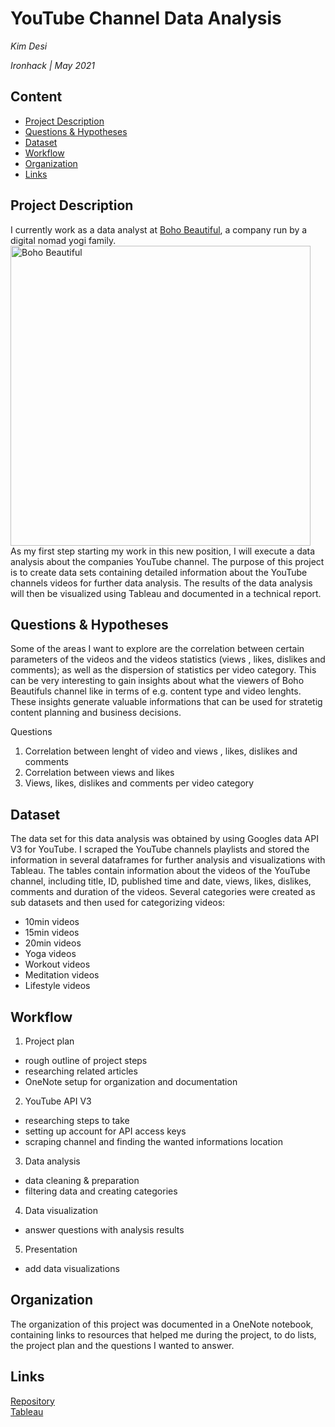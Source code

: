 # YouTube Channel Data Analysis
*Kim Desi*

*Ironhack | May 2021*

## Content
- [Project Description](#project-description)
- [Questions & Hypotheses](#questions-hypotheses)
- [Dataset](#dataset)
- [Workflow](#workflow)
- [Organization](#organization)
- [Links](#links)

## Project Description

I currently work as a data analyst at [Boho Beautiful](https://www.youtube.com/channel/UCWN2FPlvg9r-LnUyepH9IaQ), a company run by a digital nomad yogi family. 
<img src="https://i.ytimg.com/vi/uTN29kj7e-w/hqdefault.jpg" alt="Boho Beautiful" width="480"/>  
As my first step starting my work
in this new position, I will execute a data analysis about the companies YouTube channel. 
The purpose of this project is to create data sets containing detailed information about the YouTube channels videos for further data analysis. The results of the data analysis will then be visualized using Tableau and documented in a technical report. 

## Questions & Hypotheses

Some of the areas I want to explore are the correlation between certain parameters of the videos and the videos statistics (views , likes, dislikes and comments); as well as the dispersion of statistics per video category. This can be very interesting to gain insights about what the viewers of Boho Beautifuls channel like in terms of e.g. content type and video lenghts. These insights generate valuable informations that can be used for stratetig content planning and business decisions.  
  
Questions  
1. Correlation between lenght of video and views , likes, dislikes and comments 
2. Correlation between views and likes
3. Views, likes, dislikes and comments per video category

## Dataset

The data set for this data analysis was obtained by using Googles data API V3 for YouTube. I scraped the YouTube channels playlists and stored the information in several dataframes for further analysis and visualizations with Tableau. 
The tables contain information about the videos of the YouTube channel, including title, ID, published time and date, views, likes, dislikes, comments and duration of the videos. Several categories were created as sub datasets and then used for categorizing videos:
- 10min videos
- 15min videos
- 20min videos
- Yoga videos
- Workout videos
- Meditation videos
- Lifestyle videos

## Workflow

1. Project plan
- rough outline of project steps
- researching related articles
- OneNote setup for organization and documentation

2. YouTube API V3
- researching steps to take
- setting up account for API access keys
- scraping channel and finding the wanted informations location

3. Data analysis
- data cleaning & preparation
- filtering data and creating categories

4. Data visualization
- answer questions with analysis results

5. Presentation
- add data visualizations

## Organization

The organization of this project was documented in a OneNote notebook, containing links to resources that helped me during the project, to do lists, the project plan and the questions I wanted to answer.

## Links

[Repository](https://github.com/Desikim/Project-Week-5-Your-Own-Project)  
[Tableau](https://public.tableau.com/app/profile/kim.desi/viz/YouTubeChannel_Analysis)
